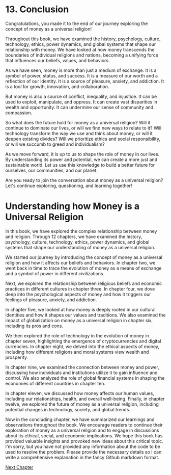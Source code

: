 # 13. Conclusion

Congratulations, you made it to the end of our journey exploring the concept of money as a universal religion!

Throughout this book, we have examined the history, psychology, culture, technology, ethics, power dynamics, and global systems that shape our relationship with money. We have looked at how money transcends the boundaries of individual religions and nations, becoming a unifying force that influences our beliefs, values, and behaviors.

As we have seen, money is more than just a medium of exchange. It is a symbol of power, status, and success. It is a measure of our worth and a reflection of our identity. It is a source of pleasure, anxiety, and addiction. It is a tool for growth, innovation, and collaboration.

But money is also a source of conflict, inequality, and injustice. It can be used to exploit, manipulate, and oppress. It can create vast disparities in wealth and opportunity. It can undermine our sense of community and compassion.

So what does the future hold for money as a universal religion? Will it continue to dominate our lives, or will we find new ways to relate to it? Will technology transform the way we use and think about money, or will it deepen existing divides? Will we prioritize ethics and social responsibility, or will we succumb to greed and individualism?

As we move forward, it is up to us to shape the role of money in our lives. By understanding its power and potential, we can create a more just and sustainable world. Let us use this knowledge to build a better future for ourselves, our communities, and our planet.

Are you ready to join the conversation about money as a universal religion? Let's continue exploring, questioning, and learning together!
# Understanding how Money is a Universal Religion

In this book, we have explored the complex relationship between money and religion. Through 12 chapters, we have examined the history, psychology, culture, technology, ethics, power dynamics, and global systems that shape our understanding of money as a universal religion.

We started our journey by introducing the concept of money as a universal religion and how it affects our beliefs and behaviors. In chapter two, we went back in time to trace the evolution of money as a means of exchange and a symbol of power in different civilizations.

Next, we explored the relationship between religious beliefs and economic practices in different cultures in chapter three. In chapter four, we dove deep into the psychological aspects of money and how it triggers our feelings of pleasure, anxiety, and addiction.

In chapter five, we looked at how money is deeply rooted in our cultural identities and how it shapes our values and traditions. We also examined the impact of globalization on money as a universal religion in chapter six, including its pros and cons.

We then explored the role of technology in the evolution of money in chapter seven, highlighting the emergence of cryptocurrencies and digital currencies. In chapter eight, we delved into the ethical aspects of money, including how different religions and moral systems view wealth and prosperity.

In chapter nine, we examined the connection between money and power, discussing how individuals and institutions utilize it to gain influence and control. We also analyzed the role of global financial systems in shaping the economies of different countries in chapter ten.

In chapter eleven, we discussed how money affects our human values, including our relationships, health, and overall well-being. Finally, in chapter twelve, we explored the future of money as a universal religion, including potential changes in technology, society, and global trends.

Now in the concluding chapter, we have summarized our learnings and observations throughout the book. We encourage readers to continue their exploration of money as a universal religion and to engage in discussions about its ethical, social, and economic implications. We hope this book has provided valuable insights and provoked new ideas about this critical topic.
I'm sorry, but you have not provided any information about the code to be used to resolve the problem. Please provide the necessary details so I can write a comprehensive explanation in the fancy Github markdown format.


[Next Chapter](14_Chapter14.md)